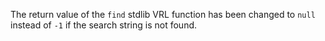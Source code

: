 The return value of the `find` stdlib VRL function has been changed to `null` instead of `-1` if the search string is not found.
